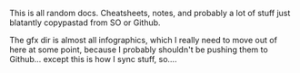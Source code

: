 This is all random docs. Cheatsheets, notes, and probably a lot of stuff just blatantly copypastad from SO or Github.

The gfx dir is almost all infographics, which I really need to move out of here at some point, because I probably shouldn't be pushing them to Github... except this is how I sync stuff, so....

